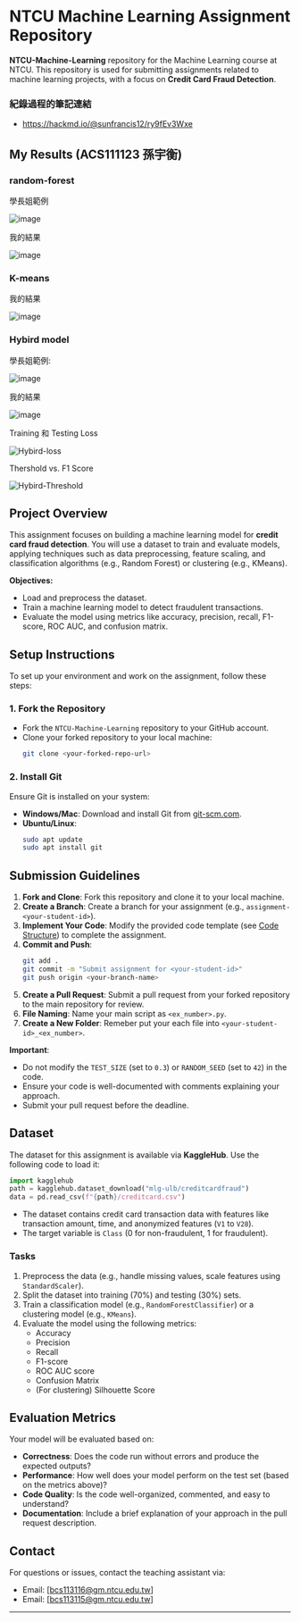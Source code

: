 # NTCU Machine Learning Assignment Repository
**NTCU-Machine-Learning** repository for the Machine Learning course at NTCU. 
This repository is used for submitting assignments related to machine learning projects, with a focus on **Credit Card Fraud Detection**.

### 紀錄過程的筆記連結
- https://hackmd.io/@sunfrancis12/ry9fEv3Wxe

## My Results (ACS111123 孫宇衡)

### random-forest 

學長姐範例

![image](https://hackmd.io/_uploads/rJQ7eJXMgl.png)

我的結果

![image](https://hackmd.io/_uploads/r14Xde7Mex.png)

### K-means

我的結果

![image](https://hackmd.io/_uploads/B1O9Jgmzle.png)


### Hybird model

學長姐範例:

![image](https://hackmd.io/_uploads/HkTye17Mee.png)


我的結果

![image](https://hackmd.io/_uploads/H13NCyQfgx.png)


Training 和 Testing Loss

![Hybird-loss](https://hackmd.io/_uploads/SybBARGfeg.png)

Thershold vs. F1 Score

![Hybird-Threshold](https://hackmd.io/_uploads/SJSE0Affgl.png)


## Project Overview
This assignment focuses on building a machine learning model for **credit card fraud detection**. 
You will use a dataset to train and evaluate models, applying techniques such as data preprocessing, feature scaling, and classification algorithms (e.g., Random Forest) or clustering (e.g., KMeans).

**Objectives:**
- Load and preprocess the dataset.
- Train a machine learning model to detect fraudulent transactions.
- Evaluate the model using metrics like accuracy, precision, recall, F1-score, ROC AUC, and confusion matrix.

## Setup Instructions
To set up your environment and work on the assignment, follow these steps:

### 1. Fork the Repository
- Fork the `NTCU-Machine-Learning` repository to your GitHub account.
- Clone your forked repository to your local machine:
  ```bash
  git clone <your-forked-repo-url>
  ```

### 2. Install Git
Ensure Git is installed on your system:
- **Windows/Mac**: Download and install Git from [git-scm.com](https://git-scm.com).
- **Ubuntu/Linux**:
  ```bash
  sudo apt update
  sudo apt install git
  ```

## Submission Guidelines
1. **Fork and Clone**: Fork this repository and clone it to your local machine.
2. **Create a Branch**: Create a branch for your assignment (e.g., `assignment-<your-student-id>`).
3. **Implement Your Code**: Modify the provided code template (see [Code Structure](#code-structure)) to complete the assignment.
4. **Commit and Push**:
   ```bash
   git add .
   git commit -m "Submit assignment for <your-student-id>"
   git push origin <your-branch-name>
   ```
5. **Create a Pull Request**: Submit a pull request from your forked repository to the main repository for review.
6. **File Naming**: Name your main script as `<ex_number>.py`.
7. **Create a New Folder**: Remeber put your each file into `<your-student-id>_<ex_number>`.

**Important**:
- Do not modify the `TEST_SIZE` (set to `0.3`) or `RANDOM_SEED` (set to `42`) in the code.
- Ensure your code is well-documented with comments explaining your approach.
- Submit your pull request before the deadline.

## Dataset
The dataset for this assignment is available via **KaggleHub**. Use the following code to load it:
```python
import kagglehub
path = kagglehub.dataset_download("mlg-ulb/creditcardfraud")
data = pd.read_csv(f"{path}/creditcard.csv")
```

- The dataset contains credit card transaction data with features like transaction amount, time, and anonymized features (`V1` to `V28`).
- The target variable is `Class` (0 for non-fraudulent, 1 for fraudulent).

### Tasks
1. Preprocess the data (e.g., handle missing values, scale features using `StandardScaler`).
2. Split the dataset into training (70%) and testing (30%) sets.
3. Train a classification model (e.g., `RandomForestClassifier`) or a clustering model (e.g., `KMeans`).
4. Evaluate the model using the following metrics:
   - Accuracy
   - Precision
   - Recall
   - F1-score
   - ROC AUC score
   - Confusion Matrix
   - (For clustering) Silhouette Score

## Evaluation Metrics
Your model will be evaluated based on:
- **Correctness**: Does the code run without errors and produce the expected outputs?
- **Performance**: How well does your model perform on the test set (based on the metrics above)?
- **Code Quality**: Is the code well-organized, commented, and easy to understand?
- **Documentation**: Include a brief explanation of your approach in the pull request description.

## Contact
For questions or issues, contact the teaching assistant via:
- Email: [bcs113116@gm.ntcu.edu.tw]
- Email: [bcs113115@gm.ntcu.edu.tw]
---
